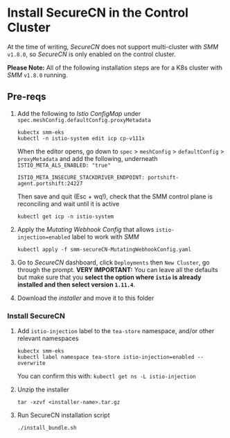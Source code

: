 # Install SecureCN in the Control Cluster

At the time of writing, _SecureCN_ does not support multi-cluster with _SMM_ `v1.8.0`, so _SecureCN_ is only enabled on the control cluster.

**Please Note:** All of the following installation steps are for a K8s cluster with _SMM_ `v1.8.0` running. 

## Pre-reqs

1. Add the following to _Istio ConfigMap_ under `spec.meshConfig.defaultConfig.proxyMetadata`
   ```
   kubectx smm-eks 
   kubectl -n istio-system edit icp cp-v111x
   ```
   When the editor opens, go down to `spec` > `meshConfig` > `defaultConfig` > `proxyMetadata` and add the following, underneath `ISTIO_META_ALS_ENABLED: "true"`
   ```
   ISTIO_META_INSECURE_STACKDRIVER_ENDPOINT: portshift-agent.portshift:24227
   ```
   Then save and quit (Esc + wq!), check that the SMM control plane is reconciling and wait until it is active
   ```
   kubectl get icp -n istio-system
   ```
2. Apply the _Mutating Webhook Config_ that allows `istio-injection=enabled` label to work with _SMM_
   ```
   kubectl apply -f smm-secureCN-MutatingWebhookConfig.yaml
   ```
3. Go to _SecureCN_ dashboard, click `Deployments` then `New Cluster`, go through the prompt. **VERY IMPORTANT:** You can leave all the defaults but make sure that you **select the option where `istio` is already installed and then select version `1.11.4`**.

4. Download the _installer_ and move it to this folder
   
### Install SecureCN

1. Add `istio-injection` label to the `tea-store` namespace, and/or other relevant namespaces
   ```
   kubectx smm-eks 
   kubectl label namespace tea-store istio-injection=enabled --overwrite
   ```
   You can confirm this with: `kubectl get ns -L istio-injection`

2. Unzip the installer
   ```
   tar -xzvf <installer-name>.tar.gz
   ```
3. Run SecureCN installation script
   ```
   ./install_bundle.sh 
   ```
